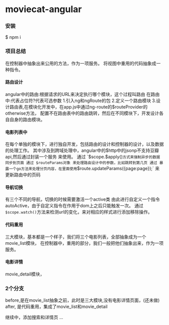 #  moviecat-angular
### 安装
$ npm i

### 项目总结
在控制器中抽象出来公用的方法，作为一项服务。
将视图中重用的代码抽象成一种指令。
#### 路由设计
angular中的路由:根据请求的URL来决定执行哪个模块，这个过程叫路由
在路由中:代表占位符?代表可选参数
1.引入ng和ngRoute的包
2.定义一个路由模块
3.设计路由表,在模块化开发中，在app.js中通过ng-route的$routeProvider的otherwise方法，
配置不在路由表中的路由跳转，然后在不同模块下，开发设计各自自身的路由模块。
#### 电影列表中
在每个单独的模块下，进行独自开发，包括路由的设计和控制器的设计，以及数据的处理工作。
其中涉及到跨域处理中，angular中的$http中的jsonp不支持豆瓣api,然后通过封装一个服务
来使用。
通过 `$scope.$apply()` 方式来强制异步的数据同步到页面
通过 $routeParams对象 来处理路由设计中的参数，比如跳转到第几页
通过 暴露一个go方法来处理分页内容，在里面使用 `$route.updateParams({page:page});`
来更新路由中的页码
#### 导航切换
有三个不同的导航，切换的时候需要激活一个active类
由此进行自定义一个指令autoActive，由于自定义指令在作用于dom上之后只能触发一次。
通过`$scope.watch()`方法来检测url的变化，来对相应的样式进行添加移除操作。

#### 代码重用
三大模块，基本都是一个样子，我们将三个电影列表，全部抽象成为一个movie_list模块，
在控制器中，重用的部分，我们一般把他们抽象出来，作为一项服务。

#### 电影详情
movie_detail模块，

### 2个分支
before,是在movie_list抽象之前，此时是三大模块,没有电影详情页面，(还未做)
after, 是代码重用，集成了movie_list和movie_detail

继续中，添加搜索和详情页 ...
